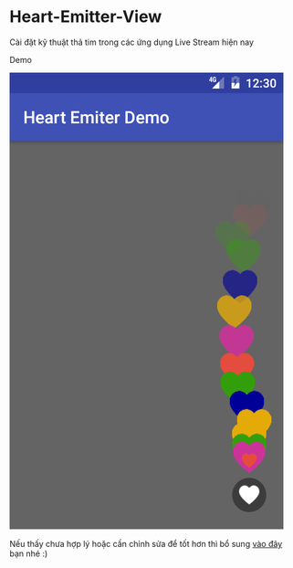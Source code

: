 # Heart-Emitter-View
Cài đặt kỹ thuật thả tim trong các ứng dụng Live Stream hiện nay

Demo

![1](https://github.com/vn-ttinc/Heart-Emitter-View/blob/master/screenshots/demo1.png "")

Nếu thấy chưa hợp lý hoặc cần chỉnh sửa để tốt hơn thì bổ sung [vào đây](https://github.com/vn-ttinc/Heart-Emitter-View/issues) bạn nhé :)